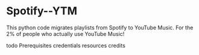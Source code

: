 # Spotify--YTM
This python code migrates playlists from Spotify to YouTube Music. For the 2% of people who actually use YouTube Music!

todo
Prerequisites
credentials
resources
credits
